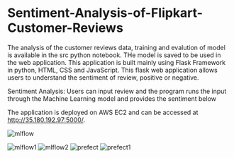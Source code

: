# Sentiment-Analysis-of-Flipkart-Customer-Reviews

The analysis of the customer reviews data, training and evalution of model is available in the src python notebook. THe model is saved to be used in the web application.
This application is built mainly using Flask Framework in python, HTML, CSS and JavaScript. This flask web application allows users to understand the sentiment of review, positive or negative.

Sentiment Analysis: Users can input review and the program runs the input through the Machine Learning model and provides the sentiment below

The application is deployed on AWS EC2 and can be accessed at http://35.180.192.97:5000/.


![mlflow](https://github.com/tsrkarri/Sentiment-Analysis-of-Flipkart-Customer-Reviews/assets/111137356/a9118d33-d898-4ed7-9192-ee63f7fc6256)

![mlflow1](https://github.com/tsrkarri/Sentiment-Analysis-of-Flipkart-Customer-Reviews/assets/111137356/5f60400a-6ab6-4bb3-b890-0a230c3d07b1)
![mlflow2](https://github.com/tsrkarri/Sentiment-Analysis-of-Flipkart-Customer-Reviews/assets/111137356/4c896f60-2cdb-4947-98cd-8aa65942acc9)
![prefect](https://github.com/tsrkarri/Sentiment-Analysis-of-Flipkart-Customer-Reviews/assets/111137356/bae16b3d-110f-48b9-9f78-e3412942f38b)
![prefect1](https://github.com/tsrkarri/Sentiment-Analysis-of-Flipkart-Customer-Reviews/assets/111137356/36257801-91b9-466d-9b7d-bf55b3f62cd2)
